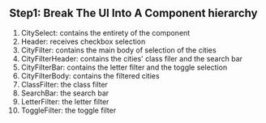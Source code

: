 ## Step1: Break The UI Into A Component hierarchy

1. CitySelect: contains the entirety of the component
2. Header: receives checkbox selection
3. CityFilter: contains the main body of selection of the cities
4. CityFilterHeader: contains the cities' class filer and the search bar
5. CityFilterBar: contains the letter filter and the toggle selection
6. CityFilterBody: contains the filtered cities
7. ClassFilter: the class filter
8. SearchBar: the search bar
9. LetterFilter: the letter filter
10. ToggleFilter: the toggle filter
